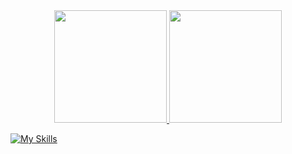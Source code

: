 <div align="center">
  <a href="https://github.com/Lucassec1">
  <img height="180em" src="https://github-readme-stats.vercel.app/api?username=Lucassec1&show_icons=true&theme=radical&include_all_commits=true&count_private=true"/>
  <img height="180em" src="https://github-readme-stats.vercel.app/api/top-langs/?username=Lucassec1&layout=compact&langs_count=7&theme=radical"/>
</div>
  
[![My Skills](https://skillicons.dev/icons?i=js,html,css,wasm)](https://skillicons.dev)

